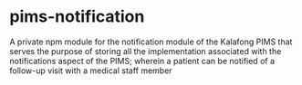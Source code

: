# pims-notification
A private npm module for the notification module of the Kalafong PIMS that serves the 
purpose of storing all the implementation associated with the notifications aspect of the 
PIMS; wherein a patient can be notified of a follow-up visit with a medical staff member
